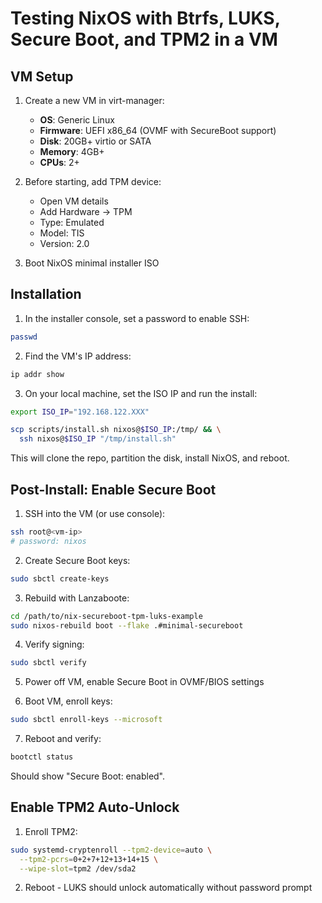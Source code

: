 # Testing NixOS with Btrfs, LUKS, Secure Boot, and TPM2 in a VM

## VM Setup

1. Create a new VM in virt-manager:
   - **OS**: Generic Linux
   - **Firmware**: UEFI x86_64 (OVMF with SecureBoot support)
   - **Disk**: 20GB+ virtio or SATA
   - **Memory**: 4GB+
   - **CPUs**: 2+

2. Before starting, add TPM device:
   - Open VM details
   - Add Hardware → TPM
   - Type: Emulated
   - Model: TIS
   - Version: 2.0

3. Boot NixOS minimal installer ISO

## Installation

1. In the installer console, set a password to enable SSH:

```bash
passwd
```

2. Find the VM's IP address:

```bash
ip addr show
```

3. On your local machine, set the ISO IP and run the install:

```bash
export ISO_IP="192.168.122.XXX"

scp scripts/install.sh nixos@$ISO_IP:/tmp/ && \
  ssh nixos@$ISO_IP "/tmp/install.sh"
```

This will clone the repo, partition the disk, install NixOS, and reboot.

## Post-Install: Enable Secure Boot

1. SSH into the VM (or use console):

```bash
ssh root@<vm-ip>
# password: nixos
```

2. Create Secure Boot keys:

```bash
sudo sbctl create-keys
```

3. Rebuild with Lanzaboote:

```bash
cd /path/to/nix-secureboot-tpm-luks-example
sudo nixos-rebuild boot --flake .#minimal-secureboot
```

4. Verify signing:

```bash
sudo sbctl verify
```

5. Power off VM, enable Secure Boot in OVMF/BIOS settings

6. Boot VM, enroll keys:

```bash
sudo sbctl enroll-keys --microsoft
```

7. Reboot and verify:

```bash
bootctl status
```

Should show "Secure Boot: enabled".

## Enable TPM2 Auto-Unlock

1. Enroll TPM2:

```bash
sudo systemd-cryptenroll --tpm2-device=auto \
  --tpm2-pcrs=0+2+7+12+13+14+15 \
  --wipe-slot=tpm2 /dev/sda2
```

2. Reboot - LUKS should unlock automatically without password prompt
